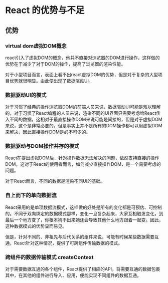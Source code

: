 # React  的优势与不足

## 优势

### virtual dom虚拟DOM概念

react引入了虚拟DOM的概念，他并不直接对浏览器的DOM进行操作，这样做的优势在于减少了对于DOM的操作，提高了浏览器的渲染性能。

对于小型项目而言，表面上看不出react虚拟DOM的优势，但是对于复杂的大型项目优势就很明显。由此便出现了数据驱动UI。

### 数据驱动UI的模式

对于习惯了经典的操作浏览器DOM的前端人员来说，数据驱动UI可能是难以理解的，对于习惯了React编程的人员来说，渲染不同的UI界面只需要考虑给React传入不同的数据，这相对于最直接操作DOM来说可能是间接的，但是对于虚拟DOM来说，这个是非常必要的，但是事实上并不是所有的DOM操作都可以用虚拟DOM来解决，因此直接操作DOM是必不可少的。

### 数据驱动与DOM操作并存的模式

React在提出虚拟DOM后，针对操作数据无法解决的问题，依然支持直接的操作DOM，这对于React的使用者而言，如何减少直接操作DOM，是一个需要考虑的问题。

对于React而言，不同的数据是渲染不同UI的基础。

### 自上而下的单向数据流

React采用的是单项数据流模式，这样做的好处是所有的变化都是可预估、可控制的。不同于双向绑定的数据模式那样，变化一旦复杂起来，大家互相触发变化，到最后一个地方变了，你根本猜不出来她还会导致其他什么地方跟着一起变。因此，这种数据模式的优势显而易见。

但是，针对不同的、非祖先与后代关系的组件来说，可能有时候某些数据需要互通，React针对这种情况，提供了可跨组件传输数据的模式。

### 跨组件的数据传输模式 createContext

对于需要数据互通的各个组件，React提供了相应的API，将需要互通的数据包裹其中，在其他的组件进行导入、应用，便能实现不同组件的数据互通。

